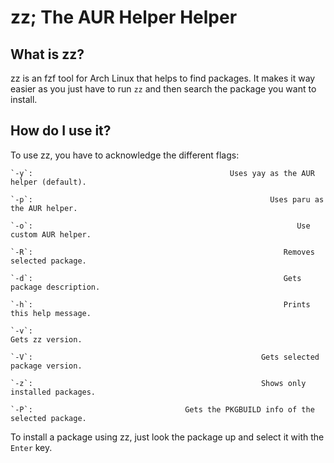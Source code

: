 # zz; The AUR Helper Helper

## What is zz?
zz is an fzf tool for Arch Linux that helps to find packages. It makes it way easier as you just have to run `zz` and then search the package you want to install.

## How do I use it?
To use zz, you have to acknowledge the different flags:

  	`-y`:                                            Uses yay as the AUR helper (default).
  
	`-p`:                                                     Uses paru as the AUR helper.
 
	`-o`:                                                           Use custom AUR helper.
 
	`-R`:                                                        Removes selected package.
 
	`-d`:                                                        Gets package description.
 
	`-h`:                                                        Prints this help message.
 
	`-v`:                                                                 Gets zz version.
 
	`-V`:                                                   Gets selected package version.
 
	`-z`:                                                   Shows only installed packages.
 
	`-P`:                                  Gets the PKGBUILD info of the selected package.



To install a package using zz, just look the package up and select it with the `Enter` key.
